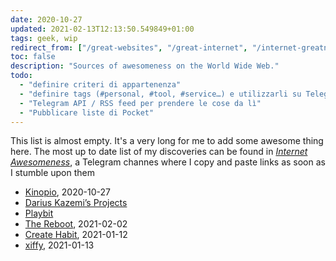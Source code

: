 ```yaml
---
date: 2020-10-27
updated: 2021-02-13T12:13:50.549849+01:00
tags: geek, wip
redirect_from: ["/great-websites", "/great-internet", "/internet-greatness"]
toc: false
description: "Sources of awesomeness on the World Wide Web."
todo:
  - "definire criteri di appartenenza"
  - "definire tags (#personal, #tool, #service…) e utilizzarli su Telegram"
  - "Telegram API / RSS feed per prendere le cose da lì"
  - "Pubblicare liste di Pocket"
---
```

<div class="yellow box">
  This list is almost empty. It's a very long for me to add some awesome thing here. The most up to date list of my discoveries can be found in <a href="https://t.me/internet_awesomeness" rel="noener noreferrer" target="_blank" title="Internet Awesomeness on Telegram"><cite>Internet Awesomeness</cite></a>, a Telegram channes where I copy and paste links as soon as I stumble upon them
</div>

- [Kinopio](https://kinopio.club/ "Kinopio"), 2020-10-27
- [Darius Kazemi’s Projects](https://tinysubversions.com/projects/ "Tiny Subversions - Projects")
- [Playbit](https://playb.it "Playbit")
- [The Reboot](https://thereboot.com "The Reboot"), 2021-02-02
- [Create Habit](https://programs.clearerthinking.org/daily_ritual.html "Create habit"), 2021-01-12
- [xiffy](https://xiffy.nl "Xiffy"), 2021-01-13
